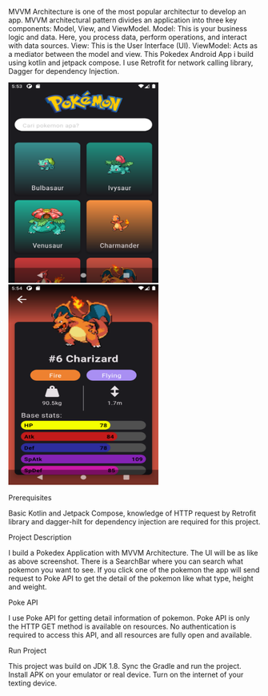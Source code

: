 MVVM Architecture is one of the most popular architectur to develop an app. MVVM architectural pattern divides an application into three key components: Model, View, and ViewModel. Model: This is your business logic and data. Here, you process data, perform operations, and interact with data sources. View: This is the User Interface (UI). ViewModel: Acts as a mediator between the model and view.
This Pokedex Android App i build using kotlin and jetpack compose. I use Retrofit for network calling library, Dagger for dependency Injection.

<img src="app/src/main/res/drawable/list_screen_pokedex.png" width=300 height=400> <img src="app/src/main/res/drawable/detail_screen_pokedex.png" width=300 height=400> 

Prerequisites

Basic Kotlin and Jetpack Compose, knowledge of HTTP request by Retrofit library and dagger-hilt for dependency injection are required for this project.

Project Description

I build a Pokedex Application with MVVM Architecture. The UI will be as like as above screenshot. There is a SearchBar where you can search what pokemon you want to see. If you click one of the pokemon the app will send request to Poke API to get the detail of the pokemon like what type, height and weight.

Poke API

I use Poke API for getting detail information of pokemon. Poke API is only the HTTP GET method is available on resources. No authentication is required to access this API, and all resources are fully open and available.

Run Project

This project was build on JDK 1.8. Sync the Gradle and run the project. Install APK on your emulator or real device. Turn on the internet of your texting device.
